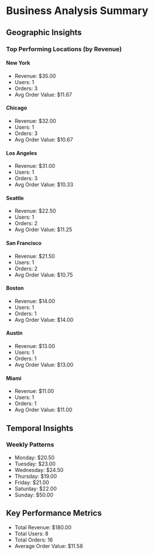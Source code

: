 # Business Analysis Summary

## Geographic Insights

### Top Performing Locations (by Revenue)

#### New York
- Revenue: $35.00
- Users: 1
- Orders: 3
- Avg Order Value: $11.67

#### Chicago
- Revenue: $32.00
- Users: 1
- Orders: 3
- Avg Order Value: $10.67

#### Los Angeles
- Revenue: $31.00
- Users: 1
- Orders: 3
- Avg Order Value: $10.33

#### Seattle
- Revenue: $22.50
- Users: 1
- Orders: 2
- Avg Order Value: $11.25

#### San Francisco
- Revenue: $21.50
- Users: 1
- Orders: 2
- Avg Order Value: $10.75

#### Boston
- Revenue: $14.00
- Users: 1
- Orders: 1
- Avg Order Value: $14.00

#### Austin
- Revenue: $13.00
- Users: 1
- Orders: 1
- Avg Order Value: $13.00

#### Miami
- Revenue: $11.00
- Users: 1
- Orders: 1
- Avg Order Value: $11.00

## Temporal Insights

### Weekly Patterns
- Monday: $20.50
- Tuesday: $23.00
- Wednesday: $24.50
- Thursday: $19.00
- Friday: $21.00
- Saturday: $22.00
- Sunday: $50.00

## Key Performance Metrics
- Total Revenue: $180.00
- Total Users: 8
- Total Orders: 16
- Average Order Value: $11.58
